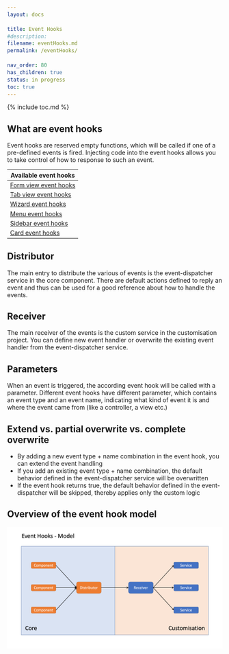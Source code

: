 ```yaml
---
layout: docs

title: Event Hooks
#description:
filename: eventHooks.md
permalink: /eventHooks/

nav_order: 80
has_children: true
status: in progress
toc: true
---
```


{% include toc.md %}

## What are event hooks
Event hooks are reserved empty functions, which will be called if one of a pre-defined events is fired. Injecting code into the event hooks allows you to take control of how to response to such an event.

| Available event hooks |
|--|
| [Form view event hooks](/eventHooks/formView/) |
| [Tab view event hooks](/eventHooks/wizard/) |
| [Wizard event hooks](/eventHooks/wizard/) |
| [Menu event hooks](/eventHooks/menu/) |
| [Sidebar event hooks](/eventHooks/sidebar/) |
| [Card event hooks](/eventHooks/card/) |



## Distributor

The main entry to distribute the various of events is the event-dispatcher service in the core component. There are default actions defined to reply an event and thus can be used for a good reference about how to handle the events.

## Receiver

The main receiver of the events is the custom service in the customisation project. You can define new event handler or overwrite the existing event handler from the event-dispatcher service.

## Parameters

When an event is triggered, the according event hook will be called with a parameter. Different event hooks have different parameter, which contains an event type and an event name, indicating what kind of event it is and where the event came from (like a controller, a view etc.)

## Extend vs. partial overwrite vs. complete overwrite

- By adding a new event type + name combination in the event hook, you can extend the event handling
- If you add an existing event type + name combination, the default behavior defined in the event-dispatcher service will be overwritten
- If the event hook returns true, the default behavior defined in the event-dispatcher will be skipped, thereby applies only the custom logic

## Overview of the event hook model

![event_hooks_model.png](/img/event_hooks_model-482b6578-7931-4887-bb51-6ef350fb8752.png)
